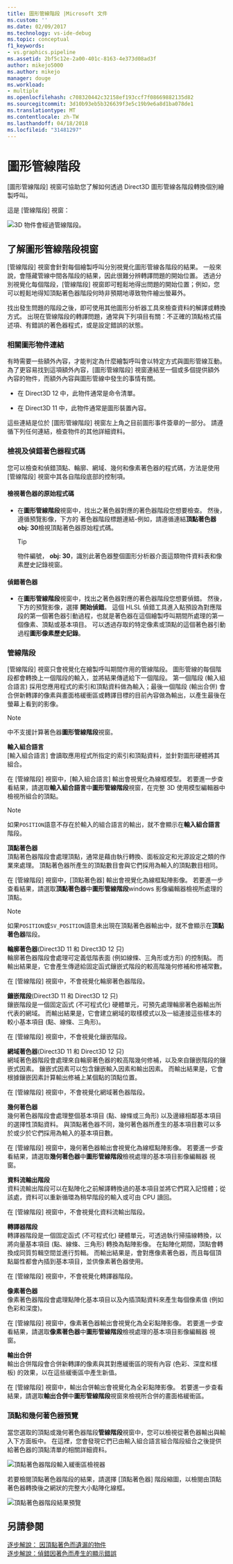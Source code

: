 ```yaml
---
title: 圖形管線階段 |Microsoft 文件
ms.custom: ''
ms.date: 02/09/2017
ms.technology: vs-ide-debug
ms.topic: conceptual
f1_keywords:
- vs.graphics.pipeline
ms.assetid: 2bf5c12e-2a00-401c-8163-4e373d08ad3f
author: mikejo5000
ms.author: mikejo
manager: douge
ms.workload:
- multiple
ms.openlocfilehash: c708320442c32158ef193ccf7f08669882135d82
ms.sourcegitcommit: 3d10b93eb5b326639f3e5c19b9e6a8d1ba078de1
ms.translationtype: MT
ms.contentlocale: zh-TW
ms.lasthandoff: 04/18/2018
ms.locfileid: "31481297"
---
```

# <a name="graphics-pipeline-stages"></a>圖形管線階段
[圖形管線階段] 視窗可協助您了解如何透過 Direct3D 圖形管線各階段轉換個別繪製呼叫。  
  
 這是 [管線階段] 視窗：  
  
 ![3D 物件會經過管線階段。](media/gfx_diag_demo_pipeline_stages_orientation.png)
  
## <a name="understanding-the-graphics-pipeline-stages-window"></a>了解圖形管線階段視窗  
 [管線階段] 視窗會針對每個繪製呼叫分別視覺化圖形管線各階段的結果。 一般來說，會隱藏管線中間各階段的結果，因此很難分辨轉譯問題的開始位置。 透過分別視覺化每個階段，[管線階段] 視窗即可輕鬆地得出問題的開始位置；例如，您可以輕鬆地得知頂點著色器階段何時非預期地導致物件繪出螢幕外。  
  
 找出發生問題的階段之後，即可使用其他圖形分析器工具來檢查資料的解譯或轉換方式。 出現在管線階段的轉譯問題，通常與下列項目有關：不正確的頂點格式描述項、有錯誤的著色器程式，或是設定錯誤的狀態。  
  
### <a name="links-to-related-graphics-objects"></a>相關圖形物件連結  
 有時需要一些額外內容，才能判定為什麼繪製呼叫會以特定方式與圖形管線互動。 為了更容易找到這項額外內容，[圖形管線階段] 視窗連結至一個或多個提供額外內容的物件，而額外內容與圖形管線中發生的事情有關。  
  
-   在 Direct3D 12 中，此物件通常是命令清單。  
  
-   在 Direct3D 11 中，此物件通常是圖形裝置內容。  
  
 這些連結是位於 [圖形管線階段] 視窗左上角之目前圖形事件簽章的一部分。 請遵循下列任何連結，檢查物件的其他詳細資料。  
  
### <a name="viewing-and-debugging-shader-code"></a>檢視及偵錯著色器程式碼  
 您可以檢查和偵錯頂點、輪廓、網域、幾何和像素著色器的程式碼，方法是使用 [管線階段] 視窗中其各自階段底部的控制項。  
  
#### <a name="to-view-a-shaders-source-code"></a>檢視著色器的原始程式碼  
  
-   在**圖形管線階段**視窗中，找出之著色器對應的著色器階段您想要檢查。 然後，遵循預覽影像，下方的 著色器階段標題連結-例如，請遵循連結**頂點著色器 obj: 30**檢視頂點著色器原始程式碼。  
  
    > [!TIP]
    >  物件編號， **obj: 30**，識別此著色器整個圖形分析器介面這類物件資料表和像素歷史記錄視窗。  
  
#### <a name="to-debug-a-shader"></a>偵錯著色器  
  
-   在**圖形管線階段**視窗中，找出之著色器對應的著色器階段您想要偵錯。 然後，下方的預覽影像，選擇 **開始偵錯**。 這個 HLSL 偵錯工具進入點預設為對應階段的第一個著色器引動過程，也就是著色器在這個繪製呼叫期間所處理的第一個像素、頂點或基本項目。 可以透過存取的特定像素或頂點的這個著色器引動過程**圖形像素歷史記錄**。  
  
### <a name="the-pipeline-stages"></a>管線階段  
 [管線階段] 視窗只會視覺化在繪製呼叫期間作用的管線階段。 圖形管線的每個階段都會轉換上一個階段的輸入，並將結果傳遞給下一個階段。 第一個階段 (輸入組合語言) 採用您應用程式的索引和頂點資料做為輸入；最後一個階段 (輸出合併) 會合併新轉譯的像素與畫面格緩衝區或轉譯目標的目前內容做為輸出，以產生最後在螢幕上看到的影像。  
  
> [!NOTE]
>  中不支援計算著色器**圖形管線階段**視窗。  
  
 **輸入組合語言**  
 [輸入組合語言] 會讀取應用程式所指定的索引和頂點資料，並針對圖形硬體將其組合。  
  
 在 [管線階段] 視窗中，[輸入組合語言] 輸出會視覺化為線框模型。 若要進一步查看結果，請選取**輸入組合語言**中**圖形管線階段**視窗，在完整 3D 使用模型編輯器中檢視所組合的頂點。  
  
> [!NOTE]
>  如果`POSITION`語意不存在於輸入的組合語言的輸出，就不會顯示在**輸入組合語言**階段。  
  
 **頂點著色器**  
 頂點著色器階段會處理頂點，通常是藉由執行轉換、面板設定和光源設定之類的作業來處理。 頂點著色器所產生的頂點數目會與它們採用為輸入的頂點數目相同。  
  
 在 [管線階段] 視窗中，[頂點著色器] 輸出會視覺化為線框點陣影像。 若要進一步查看結果，請選取**頂點著色器**中**圖形管線階段**windows 影像編輯器檢視所處理的頂點。  
  
> [!NOTE]
>  如果`POSITION`或`SV_POSITION`語意未出現在頂點著色器輸出中，就不會顯示在**頂點著色器**階段。  
  
 **輪廓著色器**(Direct3D 11 和 Direct3D 12 只)  
 輪廓著色器階段會處理可定義低階表面 (例如線條、三角形或方形) 的控制點。 而輸出結果是，它會產生傳遞給固定函式鑲嵌式階段的較高階幾何修補和修補常數。  
  
 在 [管線階段] 視窗中，不會視覺化輪廓著色器階段。  
  
 **鑲嵌階段**(Direct3D 11 和 Direct3D 12 只)  
 鑲嵌階段是一個固定函式 (不可程式化) 硬體單元，可預先處理輪廓著色器輸出所代表的網域。 而輸出結果是，它會建立網域的取樣模式以及一組連接這些樣本的較小基本項目 (點、線條、三角形)。  
  
 在 [管線階段] 視窗中，不會視覺化鑲嵌階段。  
  
 **網域著色器**(Direct3D 11 和 Direct3D 12 只)  
 網域著色器階段會處理來自輪廓著色器的較高階幾何修補，以及來自鑲嵌階段的鑲嵌式因素。 鑲嵌式因素可以包含鑲嵌輸入因素和輸出因素。 而輸出結果是，它會根據鑲嵌因素計算輸出修補上某個點的頂點位置。  
  
 在 [管線階段] 視窗中，不會視覺化網域著色器階段。  
  
 **幾何著色器**  
 幾何著色器階段會處理整個基本項目 (點、線條或三角形) 以及邊緣相鄰基本項目的選擇性頂點資料。 與頂點著色器不同，幾何著色器所產生的基本項目數可以多於或少於它們採用為輸入的基本項目數。  
  
 在 [管線階段] 視窗中，幾何著色器輸出會視覺化為線框點陣影像。 若要進一步查看結果，請選取**幾何著色器**中**圖形管線階段**檢視處理的基本項目影像編輯器 視窗。  
  
 **資料流輸出階段**  
 資料流輸出階段可以在點陣化之前解譯轉換過的基本項目並將它們寫入記憶體；從該處，資料可以重新循環為稍早階段的輸入或可由 CPU 讀回。  
  
 在 [管線階段] 視窗中，不會視覺化資料流輸出階段。  
  
 **轉譯器階段**  
 轉譯器階段是一個固定函式 (不可程式化) 硬體單元，可透過執行掃描線轉換，以將向量基本項目 (點、線條、三角形) 轉換為點陣影像。 在點陣化期間，頂點會轉換成同質剪輯空間並進行剪輯。 而輸出結果是，會對應像素著色器，而且每個頂點屬性都會內插到基本項目，並供像素著色器使用。  
  
 在 [管線階段] 視窗中，不會視覺化轉譯器階段。  
  
 **像素著色器**  
 像素著色器階段會處理點陣化基本項目以及內插頂點資料來產生每個像素值 (例如色彩和深度)。  
  
 在 [管線階段] 視窗中，像素著色器輸出會視覺化為全彩點陣影像。 若要進一步查看結果，請選取**像素著色器**中**圖形管線階段**檢視處理的基本項目影像編輯器 視窗。  
  
 **輸出合併**  
 輸出合併階段會合併新轉譯的像素與其對應緩衝區的現有內容 (色彩、深度和樣板) 的效果，以在這些緩衝區中產生新值。  
  
 在 [管線階段] 視窗中，輸出合併輸出會視覺化為全彩點陣影像。 若要進一步查看結果，請選取**輸出合併**中**圖形管線階段**視窗來檢視所合併的畫面格緩衝區。  
  
### <a name="vertex-and-geometry-shader-preview"></a>頂點和幾何著色器預覽  
 當您選取的頂點或幾何著色器階段**管線階段**視窗中，您可以檢視從著色器輸出與輸入下方面板中。  在這裡，您會發現它們已由輸入組合語言組合階段組合之後提供給著色器的頂點清單的相關詳細資料。  

 ![頂點著色器階段輸入緩衝區檢視器](media/gfx_diag_vertex_shader_inbuffers.png)  
  
 若要檢閱頂點著色器階段的結果，請選擇 [頂點著色器] 階段縮圖，以檢閱由頂點著色器轉換後之網狀的完整大小點陣化線框。  
  
 ![頂點著色器階段結果預覽](media/gfx_diag_vertex_shader_preview.png)  
  
## <a name="see-also"></a>另請參閱  
 [逐步解說： 因頂點著色而遺漏的物件](walkthrough-missing-objects-due-to-vertex-shading.md)   
 [逐步解說：偵錯因著色而產生的顯示錯誤](walkthrough-debugging-rendering-errors-due-to-shading.md)